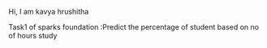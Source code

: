 Hi, I am kavya hrushitha 

Task1   of sparks foundation :Predict the percentage of student based on no of hours study

